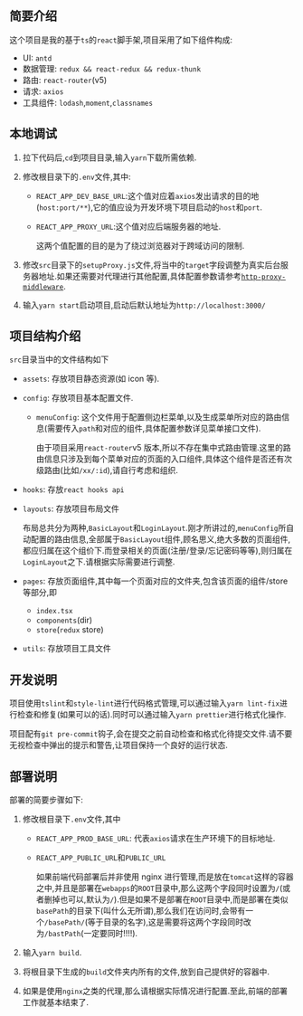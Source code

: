 ## 简要介绍

这个项目是我的基于`ts`的`react`脚手架,项目采用了如下组件构成:

- UI: `antd`
- 数据管理: `redux && react-redux && redux-thunk`
- 路由: `react-router`(v5)
- 请求: `axios`
- 工具组件: `lodash`,`moment`,`classnames`

## 本地调试

1. 拉下代码后,`cd`到项目目录,输入`yarn`下载所需依赖.
2. 修改根目录下的`.env`文件,其中:

   - `REACT_APP_DEV_BASE_URL`:这个值对应着`axios`发出请求的目的地(`host:port/**`),它的值应设为开发环境下项目启动的`host`和`port`.
   - `REACT_APP_PROXY_URL`:这个值对应后端服务器的地址.

     这两个值配置的目的是为了绕过浏览器对于跨域访问的限制.

3. 修改`src`目录下的`setupProxy.js`文件,将当中的`target`字段调整为真实后台服务器地址.如果还需要对代理进行其他配置,具体配置参数请参考[`http-proxy-middleware`](https://github.com/chimurai/http-proxy-middleware).
4. 输入`yarn start`启动项目,启动后默认地址为`http://localhost:3000/`

## 项目结构介绍

`src`目录当中的文件结构如下

- `assets`: 存放项目静态资源(如 icon 等).
- `config`: 存放项目基本配置文件.

  - `menuConfig`: 这个文件用于配置侧边栏菜单,以及生成菜单所对应的路由信息(需要传入`path`和对应的组件,具体配置参数详见菜单接口文件).

    由于项目采用`react-router`v5 版本,所以不存在集中式路由管理.这里的路由信息只涉及到每个菜单对应的页面的入口组件,具体这个组件是否还有次级路由(比如`/xx/:id`),请自行考虑和组织.

- `hooks`: 存放`react hooks api`
- `layouts`: 存放项目布局文件

  布局总共分为两种,`BasicLayout`和`LoginLayout`.刚才所讲过的,`menuConfig`所自动配置的路由信息,全部属于`BasicLayout`组件,顾名思义,绝大多数的页面组件,都应归属在这个组价下.而登录相关的页面(注册/登录/忘记密码等等),则归属在`LoginLayout`之下.请根据实际需要进行调整.

- `pages`: 存放页面组件,其中每一个页面对应的文件夹,包含该页面的组件/store 等部分,即
  - `index.tsx`
  - `components`(dir)
  - `store`(`redux` store)
- `utils`: 存放项目工具文件

## 开发说明

项目使用`tslint`和`style-lint`进行代码格式管理,可以通过输入`yarn lint-fix`进行检查和修复(如果可以的话).同时可以通过输入`yarn prettier`进行格式化操作.

项目配有`git pre-commit`钩子,会在提交之前自动检查和格式化待提交文件.请不要无视检查中弹出的提示和警告,让项目保持一个良好的运行状态.

## 部署说明

部署的简要步骤如下:

1. 修改根目录下`.env`文件,其中

   - `REACT_APP_PROD_BASE_URL`: 代表`axios`请求在生产环境下的目标地址.
   - `REACT_APP_PUBLIC_URL`和`PUBLIC_URL`

     如果前端代码部署后并非使用 nginx 进行管理,而是放在`tomcat`这样的容器之中,并且是部署在`webapps`的`ROOT`目录中,那么这两个字段同时设置为`/`(或者删掉也可以,默认为`/`).但是如果不是部署在`ROOT`目录中,而是部署在类似`basePath`的目录下(叫什么无所谓),那么我们在访问时,会带有一个`/basePath/`(等于目录的名字),这是需要将这两个字段同时改为`/bastPath`(一定要同时!!!!).

2. 输入`yarn build`.
3. 将根目录下生成的`build`文件夹内所有的文件,放到自己提供好的容器中.
4. 如果是使用`nginx`之类的代理,那么请根据实际情况进行配置.至此,前端的部署工作就基本结束了.
